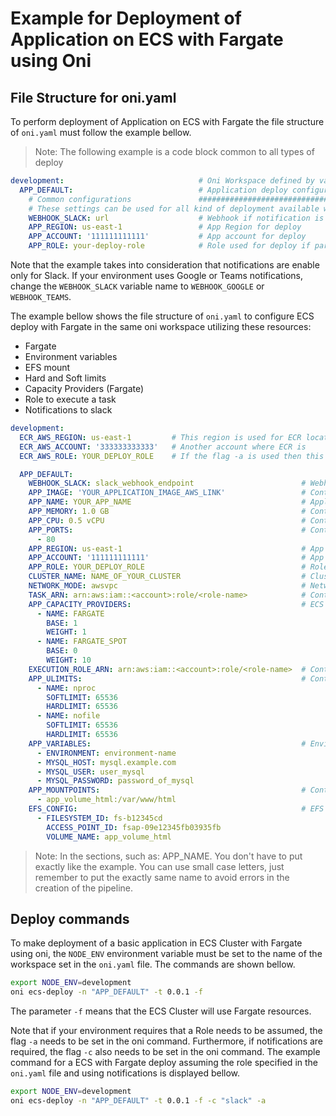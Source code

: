 # Example for Deployment of Application on ECS with Fargate using Oni

## File Structure for oni.yaml

To perform deployment of Application on ECS with Fargate the file structure of `oni.yaml` must follow the example bellow.

>Note: The following example is a code block common to all types of deploy

```yml
development:                              # Oni Workspace defined by variable NODE_ENV
  APP_DEFAULT:                            # Application deploy configuration section
    # Common configurations               #############################################################
    # These settings can be used for all kind of deployment available with Oni
    WEBHOOK_SLACK: url                    # Webhook if notification is enable
    APP_REGION: us-east-1                 # App Region for deploy
    APP_ACCOUNT: '111111111111'           # App account for deploy
    APP_ROLE: your-deploy-role            # Role used for deploy if parameter "assume-role" is set
```

Note that the example takes into consideration that notifications are enable only for Slack. If your environment uses Google or Teams notifications, change the `WEBHOOK_SLACK` variable name to `WEBHOOK_GOOGLE` or `WEBHOOK_TEAMS`.

The example bellow shows the file structure of `oni.yaml` to configure ECS deploy with Fargate in the same oni workspace utilizing these resources:

- Fargate
- Environment variables
- EFS mount
- Hard and Soft limits
- Capacity Providers (Fargate)
- Role to execute a task
- Notifications to slack


```yml
development:
  ECR_AWS_REGION: us-east-1         # This region is used for ECR location in another account
  ECR_AWS_ACCOUNT: '333333333333'   # Another account where ECR is
  ECR_AWS_ROLE: YOUR_DEPLOY_ROLE    # If the flag -a is used then this is the role assume for ECR

  APP_DEFAULT:
    WEBHOOK_SLACK: slack_webhook_endpoint                        # Webhook if notification is enable
    APP_IMAGE: 'YOUR_APPLICATION_IMAGE_AWS_LINK'                 # Container image without tag. Used for build and push
    APP_NAME: YOUR_APP_NAME                                      # Application name (ECS service)
    APP_MEMORY: 1.0 GB                                           # Container memory
    APP_CPU: 0.5 vCPU                                            # Container cpu
    APP_PORTS:                                                   # Container ports to expose
      - 80        
    APP_REGION: us-east-1                                        # App Region for deploy
    APP_ACCOUNT: '111111111111'                                  # App account for deploy
    APP_ROLE: YOUR_DEPLOY_ROLE                                   # Role used for deploy if parameter "assume-role" is set
    CLUSTER_NAME: NAME_OF_YOUR_CLUSTER                           # Cluster ECS Name
    NETWORK_MODE: awsvpc                                         # Network mode
    TASK_ARN: arn:aws:iam::<account>:role/<role-name>            # Container task arn
    APP_CAPACITY_PROVIDERS:                                      # ECS Capacity Providers
      - NAME: FARGATE
        BASE: 1
        WEIGHT: 1
      - NAME: FARGATE_SPOT
        BASE: 0
        WEIGHT: 10
    EXECUTION_ROLE_ARN: arn:aws:iam::<account>:role/<role-name>  # Container execution role arn
    APP_ULIMITS:                                                 # Container soft and hard limits
      - NAME: nproc
        SOFTLIMIT: 65536
        HARDLIMIT: 65536
      - NAME: nofile
        SOFTLIMIT: 65536
        HARDLIMIT: 65536
    APP_VARIABLES:                                               # Environment variables
      - ENVIRONMENT: environment-name
      - MYSQL_HOST: mysql.example.com
      - MYSQL_USER: user_mysql
      - MYSQL_PASSWORD: password_of_mysql
    APP_MOUNTPOINTS:                                             # Container mount points
      - app_volume_html:/var/www/html
    EFS_CONFIG:                                                  # EFS Config volumes
      - FILESYSTEM_ID: fs-b12345cd
        ACCESS_POINT_ID: fsap-09e12345fb03935fb
        VOLUME_NAME: app_volume_html
```

> Note: In the sections, such as: APP_NAME. You don't have to put exactly like the example. You can use small case letters, just remember to put the exactly same name to avoid errors in the creation of the pipeline.


## Deploy commands

To make deployment of a basic application in ECS Cluster with Fargate using oni, the `NODE_ENV` environment variable must be set to the name of the workspace set in the `oni.yaml` file. The commands are shown bellow.

```bash
export NODE_ENV=development
oni ecs-deploy -n "APP_DEFAULT" -t 0.0.1 -f
```

The parameter `-f` means that the ECS Cluster will use Fargate resources.

Note that if your environment requires that a Role needs to be assumed, the flag `-a` needs to be set in the oni command. Furthermore, if notifications are required, the flag `-c` also needs to be set in the oni command. The example command for a ECS with Fargate deploy assuming the role specified in the `oni.yaml` file and using notifications is displayed bellow.

```bash
export NODE_ENV=development
oni ecs-deploy -n "APP_DEFAULT" -t 0.0.1 -f -c "slack" -a 
```
